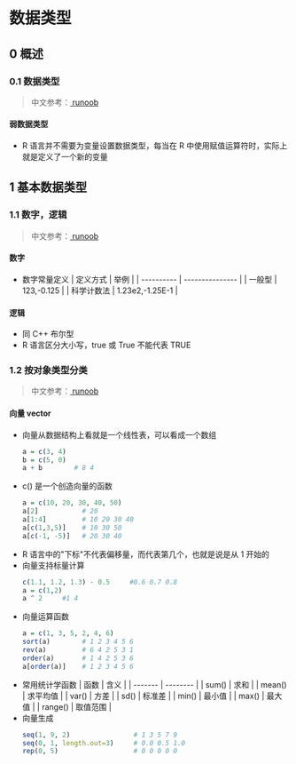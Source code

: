 <link rel=stylesheet href=style.css>

<h1> 数据类型 </h1>
<h2> 0 概述 </h2>
<h3> 0.1 数据类型 </h3>

> 中文参考：<a href=https://www.runoob.com/r/r-data-types.html> runoob </a>

<h4> 弱数据类型 </h4>

  - R 语言并不需要为变量设置数据类型，每当在 R 中使用赋值运算符时，实际上就是定义了一个新的变量

<h2> 1 基本数据类型 </h2>
<h3> 1.1 数字，逻辑 </h3>

> 中文参考：<a href=https://www.runoob.com/r/r-data-types.html> runoob </a>

<h4> 数字 </h4>

  - 数字常量定义
    | 定义方式   | 举例            |
    | ---------- | --------------- |
    | 一般型     | 123,-0.125      |
    | 科学计数法 | 1.23e2,-1.25E-1 |

<h4> 逻辑 </h4>

  - 同 C++ 布尔型
  - R 语言区分大小写，true 或 True 不能代表 TRUE

<h3> 1.2 按对象类型分类 </h3>

> 中文参考：<a href=https://www.runoob.com/r/r-data-types.html> runoob </a>

<h4> 向量 vector </h4>

  - 向量从数据结构上看就是一个线性表，可以看成一个数组
    ```R
    a = c(3, 4)
    b = c(5, 0)
    a + b        # 8 4
    ```
  - <span class=func>c()</span> 是一个创造向量的函数
    ```R
    a = c(10, 20, 30, 40, 50)
    a[2]           # 20
    a[1:4]         # 10 20 30 40
    a[c(1,3,5)]    # 10 30 50
    a[c(-1, -5)]   # 20 30 40
    ```
  - R 语言中的"下标"不代表偏移量，而代表第几个，也就是说是从 1 开始的
  - 向量支持标量计算
    ```R
    c(1.1, 1.2, 1.3) - 0.5     #0.6 0.7 0.8
    a = c(1,2)
    a ^ 2     #1 4
    ```
  - 向量运算函数
    ```R
    a = c(1, 3, 5, 2, 4, 6)
    sort(a)        # 1 2 3 4 5 6
    rev(a)         # 6 4 2 5 3 1
    order(a)       # 1 4 2 5 3 6
    a[order(a)]    # 1 2 3 4 5 6
    ```
  - 常用统计学函数
    | 函数    | 含义     |
    | ------- | -------- |
    | sum()   | 求和     |
    | mean()  | 求平均值 |
    | var()   | 方差     |
    | sd()    | 标准差   |
    | min()   | 最小值   |
    | max()   | 最大值   |
    | range() | 取值范围 |
  - 向量生成
    ```R
    seq(1, 9, 2)                # 1 3 5 7 9
    seq(0, 1, length.out=3)     # 0.0 0.5 1.0
    rep(0, 5)                   # 0 0 0 0 0
    ```